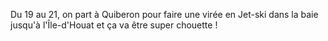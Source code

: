 Du 19 au 21, on part à Quiberon pour faire une virée en Jet-ski dans la baie jusqu'à l'Île-d'Houat et ça va être super chouette ! 
